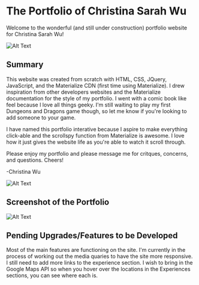 # The Portfolio of Christina Sarah Wu

Welcome to the wonderful (and still under construction) portfolio website for Christina Sarah Wu! 

![Alt Text](https://media.giphy.com/media/4VlbCwmZlV2U0/giphy.gif)

## Summary
This website was created from scratch with HTML, CSS, JQuery, JavaScript, and the Materialize CDN (first time using Materialize). I drew inspiration from other developers websites and the Materialize documentation for the style of my portfolio. I went with a comic book like feel because I love all things geeky. I'm still waiting to play my first Dungeons and Dragons game though, so let me know if you're looking to add someone to your game. 

I have named this portfolio interative because I aspire to make everything click-able and the scrollspy function from Materialize is awesome. I love how it just gives the website life as you're able to watch it scroll through. 

Please enjoy my portfolio and please message me for critques, concerns, and questions. Cheers!

-Christina Wu

![Alt Text](https://media.giphy.com/media/xIJLgO6rizUJi/giphy.gif)

## Screenshot of the Portfolio
![Alt Text](assets/images/portfolioSS.png)

## Pending Upgrades/Features to be Developed

Most of the main features are functioning on the site. I'm currently in the process of working out the media quaries to have the site more responsive. I still need to add more links to the experience section. I wish to bring in the Google Maps API so when you hover over the locations in the Experiences sections, you can see where each is. 
